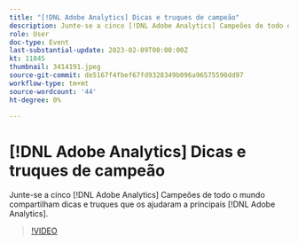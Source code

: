 ```yaml
---
title: "[!DNL Adobe Analytics] Dicas e truques de campeão"
description: Junte-se a cinco [!DNL Adobe Analytics] Campeões de todo o mundo compartilham dicas e truques que os ajudaram a principais [!DNL Adobe Analytics].
role: User
doc-type: Event
last-substantial-update: 2023-02-09T00:00:00Z
kt: 11845
thumbnail: 3414191.jpeg
source-git-commit: de5167f4fbef67fd9328349b096a96575590dd97
workflow-type: tm+mt
source-wordcount: '44'
ht-degree: 0%

---
```



# [!DNL Adobe Analytics] Dicas e truques de campeão

Junte-se a cinco [!DNL Adobe Analytics] Campeões de todo o mundo compartilham dicas e truques que os ajudaram a principais [!DNL Adobe Analytics].

>[!VIDEO](https://video.tv.adobe.com/v/3414191/?quality=12&learn=on)

